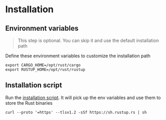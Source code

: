 # Installation

## Environment variables

> This step is optional. You can skip it and use the default installation path

Define these environment variables to customize the installation path

``` shell
export CARGO_HOME=/opt/rust/cargo
export RUSTUP_HOME=/opt/rust/rustup
```

## Installation script

Run the [installation script](https://www.rust-lang.org/tools/install). It will pick up the env variables and use them to store the Rust binaries

``` shell
curl --proto '=https' --tlsv1.2 -sSf https://sh.rustup.rs | sh
```
